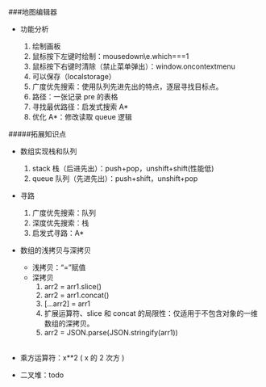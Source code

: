 ###地图编辑器

- 功能分析

  1. 绘制画板
  2. 鼠标按下左键时绘制：mousedown\e.which===1
  3. 鼠标按下右键时清除（禁止菜单弹出）：window.oncontextmenu
  4. 可以保存（localstorage）
  5. 广度优先搜索：使用队列先进先出的特点，逐层寻找目标点。
  6. 路径：一张记录 pre 的表格
  7. 寻找最优路径：启发式搜索 A\*
  8. 优化 A\*：修改读取 queue 逻辑

#####拓展知识点

- 数组实现栈和队列

  1. stack 栈（后进先出）：push+pop，unshift+shift(性能低)
  2. queue 队列（先进先出）：push+shift，unshift+pop
     <br>

- 寻路

  1. 广度优先搜索：队列
  2. 深度优先搜索：栈
  3. 启发式寻路：A\*
     <br>

- 数组的浅拷贝与深拷贝

  - 浅拷贝：“=”赋值
  - 深拷贝
    1. arr2 = arr1.slice()
    2. arr2 = arr1.concat()
    3. [...arr2] = arr1
    4. 扩展运算符、slice 和 concat 的局限性：仅适用于不包含对象的一维数组的深拷贝。
    5. arr2 = JSON.parse(JSON.stringify(arr1))

  <br>

- 乘方运算符：x\*\*2 ( x 的 2 次方 )
  <be>
- 二叉堆：todo
